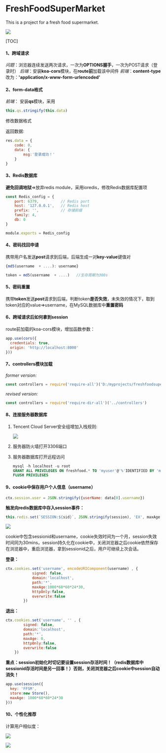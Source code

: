 # FreshFoodSuperMarket
This is a project for a fresh food supermarket.

![](https://github.com/TDYe123/FreshFoodSupermarket/blob/master/githubImages/title.png)

[TOC]

#### 1、跨域请求
_问题_：浏览器连续发送两次请求，一次为**OPTIONS握手**，一次为POST请求（登录时）
_后端_：安装**koa-cors**模块，在**route前**加载该中间件
_前端_：**content-type**改为：**'application/x-www-form-urlencoded'**

#### 2、form-data格式
_前端_： 安装**qs**模块，采用

```javascript
this.qs.stringify(this.data)
```

修改数据格式

返回数据: 

```javascript
res.data = {
	code: 0,
	data: {
		msg:'登录成功！'
	}
}
```

#### 3、Redis数据库
**避免回调地狱**=>放弃redis module，采用ioredis，修改Redis数据库配置项

```javascript
const Redis_config = {
    port: 6379,          // Redis port
    host: '127.0.0.1',   // Redis host
    prefix: '', 		 // 存储前缀
    family: 4,
    db: 0
}

module.exports = Redis_config
```

#### 4、密码找回申请
携带用户名发送**post**请求到后端，后端生成一对**key-value**键值对

```javascript
{md5(username  + ....): username}
```

```javascript
token = md5(username  + ....)	//生存周期为300s
```

#### 5、密码重置
携带**token**发送**post**请求到后端，判断token**是否失效**，未失效的情况下，取到token对应的value=>username，在MySQL数据库中**重置密码**

#### 6、跨域请求后如何拿到session

route前加载的koa-cors模块，增加函数参数：

```javascript
app.use(cors({
  credentials: true,
  origin: 'http://localhost:8000'
}))
```

#### 7、controllers模块加载

*former version:*

```javascript
const controllers = require('require-all')('D:/myprojects/freshfoodsupermarket/server/controllers')
```

*revised version:*

```javascript
const controllers = require('require-dir-all')('../controllers')
```

#### 8、连接服务器数据库

1. Tencent Cloud Server安全组增加入栈规则:

   ![](https://github.com/TDYe123/FreshFoodSupermarket/blob/master/githubImages/Tencent.png)

2. 服务器防火墙打开3306端口

3. 服务器数据库打开远程访问

   ```sql
   mysql -h localhost -u root 
   GRANT ALL PRIVILEGES ON freshfood.* TO 'myuser'@'%'IDENTIFIED BY 'mypassword' WITH GRANT OPTION; 
   FLUSH PRIVILEGES 
   ```

#### 9、cookie中保存用户个人信息（username）

```javascript
ctx.session.user = JSON.stringify({userName: data[0].username})
```

**触发向redis数据库中存入session事件：**

```javascript
this.redis.set(`SESSION:${sid}`, JSON.stringify(session), 'EX', maxAge / 10000)
```

![](https://github.com/TDYe123/FreshFoodSupermarket/blob/master/githubImages/redis.PNG)

cookie中包含sessionid和username，cookie失效时间为一个月，session失效时间同为30mins，session持久化在cookie中，关闭浏览器之后cookie依然保存在浏览器中，重启浏览器，拿到sessionid之后，用户可继续上次会话。

**登录：**

```javascript
ctx.cookies.set('username', encodeURIComponent(username) , {
			signed: false,
           	domain:'localhost',
         	path:'*',   
         	maxAge:1000*60*60*24*30,
         	httpOnly:false,
         	overwrite:false
		})
```

**退出：**

```javascript
ctx.cookies.set('username', '' , {
		signed: false,
       	domain:'localhost',
     	path:'*',   
     	maxAge: 0,
     	httpOnly:false,
     	overwrite:false
 	})
```

**重点：session初始化时切记要设置session存活时间！（redis数据库中sessionid存活时间是另一回事！）否则，关闭浏览器之后cookie中session自动消失！**

```javascript
app.use(session({
  key: 'FFSM',
  store:new Store(),
  maxAge: 1000*60*60*24*30
}))
```



#### 10、个性化推荐

计算用户相似度：

![](https://github.com/TDYe123/FreshFoodSupermarket/blob/master/githubImages/cos1.png)

![](https://github.com/TDYe123/FreshFoodSupermarket/blob/master/githubImages/cos2.png)

